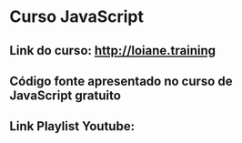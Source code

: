 Curso JavaScript
=================

## Link do curso: http://loiane.training

## Código fonte apresentado no curso de JavaScript gratuito

## Link Playlist Youtube: